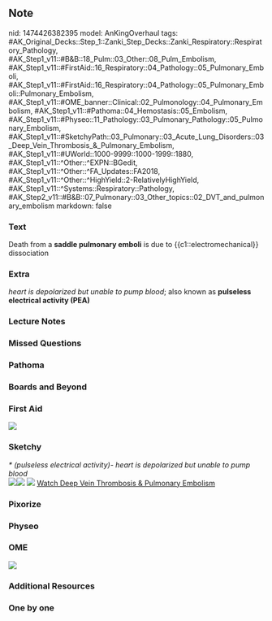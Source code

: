 ## Note
nid: 1474426382395
model: AnKingOverhaul
tags: #AK_Original_Decks::Step_1::Zanki_Step_Decks::Zanki_Respiratory::Respiratory_Pathology, #AK_Step1_v11::#B&B::18_Pulm::03_Other::08_Pulm_Embolism, #AK_Step1_v11::#FirstAid::16_Respiratory::04_Pathology::05_Pulmonary_Emboli, #AK_Step1_v11::#FirstAid::16_Respiratory::04_Pathology::05_Pulmonary_Emboli::Pulmonary_Embolism, #AK_Step1_v11::#OME_banner::Clinical::02_Pulmonology::04_Pulmonary_Embolism, #AK_Step1_v11::#Pathoma::04_Hemostasis::05_Embolism, #AK_Step1_v11::#Physeo::11_Pathology::03_Pulmonary_Pathology::05_Pulmonary_Embolism, #AK_Step1_v11::#SketchyPath::03_Pulmonary::03_Acute_Lung_Disorders::03_Deep_Vein_Thrombosis_&_Pulmonary_Embolism, #AK_Step1_v11::#UWorld::1000-9999::1000-1999::1880, #AK_Step1_v11::^Other::^EXPN::BGedit, #AK_Step1_v11::^Other::^FA_Updates::FA2018, #AK_Step1_v11::^Other::^HighYield::2-RelativelyHighYield, #AK_Step1_v11::^Systems::Respiratory::Pathology, #AK_Step2_v11::#B&B::07_Pulmonary::03_Other_topics::02_DVT_and_pulmonary_embolism
markdown: false

### Text
<div>
  <div>
    Death from a <b>saddle pulmonary emboli</b> is due to
    {{c1::electromechanical}} dissociation
  </div>
</div>

### Extra
<i>heart is depolarized but unable to pump blood</i>; also known as
<b>pulseless electrical activity (PEA)</b>

### Lecture Notes


### Missed Questions


### Pathoma


### Boards and Beyond


### First Aid
<img src="tmpGD6JEH.png">

### Sketchy
<div>
  <i>* (pulseless electrical activity)- heart is depolarized but
  unable to pump blood</i>
</div><img src=
"Screen%20Shot%202020-02-16%20at%201.01.12%20PM.JPG"><img src=
"Screen%20Shot%202020-02-16%20at%201.01.05%20PM.JPG"> <img src=
"Screen%20Shot%202019-12-29%20at%2011.26.42%20AM.JPG"> <a href=
"https://dashboard.sketchy.com/study/medical/courses/medical-pathophysiology/units/medical-pathophysiology-pulmonary/videos/medical-pathophysiology-pulmonary-acute-lung-disorders-deep-vein-thrombosis-and-pulmonary-embolism?utm_source=anki&utm_medium=partnership&utm_campaign=february_update&utm_content=medical">
Watch Deep Vein Thrombosis & Pulmonary Embolism</a>

### Pixorize


### Physeo


### OME
<div class="ome-widget">
  <a href=
  "https://onlinemeded.org/spa/pulmonology/pulmonary-embolism/acquire?ref=anki">
  <img src="_OME_AnkiFlashcards_Lesson_3.png"></a>
</div>

### Additional Resources


### One by one

